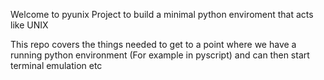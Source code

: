 Welcome to pyunix
Project to build a minimal python enviroment that acts like UNIX

This repo covers the things needed to get to a point where we have a running
python environment (For example in pyscript) and can then start terminal emulation etc